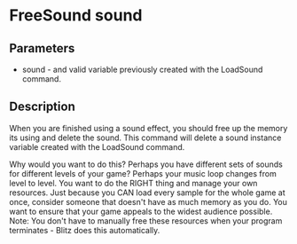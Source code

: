 # FreeSound sound

## Parameters

- sound - and valid variable previously created with the LoadSound  command.

## Description

When you are finished using a sound effect, you should free up the memory  its using and delete the sound. This command will delete a sound instance variable created with the LoadSound command.Why would you want to do this? Perhaps you have different sets of sounds for  different levels of your game? Perhaps your music loop changes from level to  level. You want to do the RIGHT thing and manage your own resources. Just because  you CAN load every sample for the whole game at once, consider someone that  doesn't have as much memory as you do. You want to ensure that your game appeals  to the widest audience possible. Note: You don't have to manually free these  resources when your program terminates - Blitz does this automatically.
